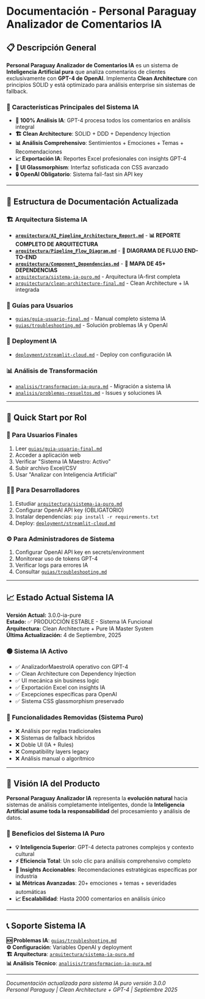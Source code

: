 # Documentación - Personal Paraguay Analizador de Comentarios IA

## 📋 Descripción General

**Personal Paraguay Analizador de Comentarios IA** es un sistema de **Inteligencia Artificial pura** que analiza comentarios de clientes exclusivamente con **GPT-4 de OpenAI**. Implementa **Clean Architecture** con principios SOLID y está optimizado para análisis enterprise sin sistemas de fallback.

### 🎯 **Características Principales del Sistema IA**
- **🤖 100% Análisis IA**: GPT-4 procesa todos los comentarios en análisis integral
- **🏗️ Clean Architecture**: SOLID + DDD + Dependency Injection
- **📊 Análisis Comprehensivo**: Sentimientos + Emociones + Temas + Recomendaciones
- **📈 Exportación IA**: Reportes Excel profesionales con insights GPT-4
- **🎨 UI Glassmorphism**: Interfaz sofisticada con CSS avanzado
- **🔒 OpenAI Obligatorio**: Sistema fail-fast sin API key

---

## 📁 Estructura de Documentación Actualizada

### 🏗️ **Arquitectura Sistema IA**
- **[`arquitectura/AI_Pipeline_Architecture_Report.md`](arquitectura/AI_Pipeline_Architecture_Report.md)** - **📊 REPORTE COMPLETO DE ARQUITECTURA**
- **[`arquitectura/Pipeline_Flow_Diagram.md`](arquitectura/Pipeline_Flow_Diagram.md)** - **🔄 DIAGRAMA DE FLUJO END-TO-END**  
- **[`arquitectura/Component_Dependencies.md`](arquitectura/Component_Dependencies.md)** - **🔗 MAPA DE 45+ DEPENDENCIAS**
- [`arquitectura/sistema-ia-puro.md`](arquitectura/sistema-ia-puro.md) - Arquitectura IA-first completa
- [`arquitectura/clean-architecture-final.md`](arquitectura/clean-architecture-final.md) - Clean Architecture + IA integrada

### 📖 **Guías para Usuarios**
- [`guias/guia-usuario-final.md`](guias/guia-usuario-final.md) - Manual completo sistema IA
- [`guias/troubleshooting.md`](guias/troubleshooting.md) - Solución problemas IA y OpenAI

### 🚀 **Deployment IA**
- [`deployment/streamlit-cloud.md`](deployment/streamlit-cloud.md) - Deploy con configuración IA

### 📊 **Análisis de Transformación**
- [`analisis/transformacion-ia-pura.md`](analisis/transformacion-ia-pura.md) - Migración a sistema IA
- [`analisis/problemas-resueltos.md`](analisis/problemas-resueltos.md) - Issues y soluciones IA

---

## 🚀 Quick Start por Rol

### **👤 Para Usuarios Finales**
1. Leer [`guias/guia-usuario-final.md`](guias/guia-usuario-final.md)
2. Acceder a aplicación web
3. Verificar "Sistema IA Maestro: Activo"
4. Subir archivo Excel/CSV
5. Usar "Analizar con Inteligencia Artificial"

### **👨‍💻 Para Desarrolladores**
1. Estudiar [`arquitectura/sistema-ia-puro.md`](arquitectura/sistema-ia-puro.md)
2. Configurar OpenAI API key (OBLIGATORIO)
3. Instalar dependencias: `pip install -r requirements.txt`
4. Deploy: [`deployment/streamlit-cloud.md`](deployment/streamlit-cloud.md)

### **⚙️ Para Administradores de Sistema**
1. Configurar OpenAI API key en secrets/environment
2. Monitorear uso de tokens GPT-4
3. Verificar logs para errores IA
4. Consultar [`guias/troubleshooting.md`](guias/troubleshooting.md)

---

## 📈 Estado Actual Sistema IA

**Versión Actual:** 3.0.0-ia-pure  
**Estado:** ✅ PRODUCCIÓN ESTABLE - Sistema IA Funcional  
**Arquitectura:** Clean Architecture + Pure IA Master System  
**Última Actualización:** 4 de Septiembre, 2025  

### **🟢 Sistema IA Activo**
- ✅ AnalizadorMaestroIA operativo con GPT-4
- ✅ Clean Architecture con Dependency Injection
- ✅ UI mecánica sin business logic
- ✅ Exportación Excel con insights IA
- ✅ Excepciones específicas para OpenAI
- ✅ Sistema CSS glassmorphism preservado

### **🔴 Funcionalidades Removidas (Sistema Puro)**
- ❌ Análisis por reglas tradicionales
- ❌ Sistemas de fallback híbridos  
- ❌ Doble UI (IA + Rules)
- ❌ Compatibility layers legacy
- ❌ Análisis manual o algorítmico

---

## 🎯 Visión IA del Producto

**Personal Paraguay Analizador IA** representa la **evolución natural** hacia sistemas de análisis completamente inteligentes, donde la **Inteligencia Artificial asume toda la responsabilidad** del procesamiento y análisis de datos.

### **🧠 Beneficios del Sistema IA Puro**
- **💡 Inteligencia Superior**: GPT-4 detecta patrones complejos y contexto cultural
- **⚡ Eficiencia Total**: Un solo clic para análisis comprehensivo completo
- **🎯 Insights Accionables**: Recomendaciones estratégicas específicas por industria
- **📊 Métricas Avanzadas**: 20+ emociones + temas + severidades automáticas
- **📈 Escalabilidad**: Hasta 2000 comentarios en análisis único

---

## 📞 Soporte Sistema IA

**🆘 Problemas IA**: [`guias/troubleshooting.md`](guias/troubleshooting.md)  
**⚙️ Configuración**: Variables OpenAI y deployment  
**🏗️ Arquitectura**: [`arquitectura/sistema-ia-puro.md`](arquitectura/sistema-ia-puro.md)  
**📊 Análisis Técnico**: [`analisis/transformacion-ia-pura.md`](analisis/transformacion-ia-pura.md)

---

*Documentación actualizada para sistema IA puro versión 3.0.0*  
*Personal Paraguay | Clean Architecture + GPT-4 | Septiembre 2025*